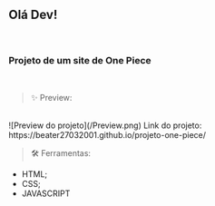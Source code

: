 ## Olá Dev!
<br>

### Projeto de um site de One Piece

<br>

> ✨ Preview:

<br>
![Preview do projeto](/Preview.png)
Link do projeto: https://beater27032001.github.io/projeto-one-piece/
<br>

> 🛠️ Ferramentas:

- HTML;
- CSS;
- JAVASCRIPT

